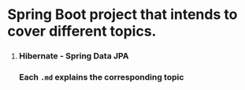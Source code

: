 # Spring Boot project that intends to cover different topics.

1. ### Hibernate - Spring Data JPA  

   ### Each `.md` explains the corresponding topic
